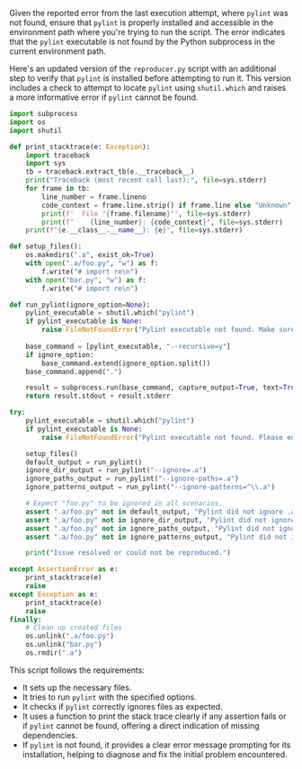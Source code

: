 Given the reported error from the last execution attempt, where `pylint` was not found, ensure that `pylint` is properly installed and accessible in the environment path where you're trying to run the script. The error indicates that the `pylint` executable is not found by the Python subprocess in the current environment path.

Here's an updated version of the `reproducer.py` script with an additional step to verify that `pylint` is installed before attempting to run it. This version includes a check to attempt to locate `pylint` using `shutil.which` and raises a more informative error if `pylint` cannot be found.

```python
import subprocess
import os
import shutil

def print_stacktrace(e: Exception):
    import traceback
    import sys
    tb = traceback.extract_tb(e.__traceback__)
    print("Traceback (most recent call last):", file=sys.stderr)
    for frame in tb:
        line_number = frame.lineno
        code_context = frame.line.strip() if frame.line else "Unknown"
        print(f'  File "{frame.filename}"', file=sys.stderr)
        print(f"    {line_number}: {code_context}", file=sys.stderr)
    print(f"{e.__class__.__name__}: {e}", file=sys.stderr)

def setup_files():
    os.makedirs(".a", exist_ok=True)
    with open(".a/foo.py", "w") as f:
        f.write("# import re\n")
    with open("bar.py", "w") as f:
        f.write("# import re\n")

def run_pylint(ignore_option=None):
    pylint_executable = shutil.which("pylint")
    if pylint_executable is None:
        raise FileNotFoundError("Pylint executable not found. Make sure it is installed and in the PATH.")
    
    base_command = [pylint_executable, "--recursive=y"]
    if ignore_option:
        base_command.extend(ignore_option.split())
    base_command.append(".")

    result = subprocess.run(base_command, capture_output=True, text=True)
    return result.stdout + result.stderr

try:
    pylint_executable = shutil.which("pylint")
    if pylint_executable is None:
        raise FileNotFoundError("Pylint executable not found. Please ensure Pylint is installed and accessible.")

    setup_files()
    default_output = run_pylint()
    ignore_dir_output = run_pylint("--ignore=.a")
    ignore_paths_output = run_pylint("--ignore-paths=.a")
    ignore_patterns_output = run_pylint("--ignore-patterns=^\\.a")

    # Expect "foo.py" to be ignored in all scenarios.
    assert ".a/foo.py" not in default_output, "Pylint did not ignore .a/foo.py with default settings."
    assert ".a/foo.py" not in ignore_dir_output, "Pylint did not ignore .a/foo.py with --ignore."
    assert ".a/foo.py" not in ignore_paths_output, "Pylint did not ignore .a/foo.py with --ignore-paths."
    assert ".a/foo.py" not in ignore_patterns_output, "Pylint did not ignore .a/foo.py with --ignore-patterns."

    print("Issue resolved or could not be reproduced.")

except AssertionError as e:
    print_stacktrace(e)
    raise
except Exception as e:
    print_stacktrace(e)
    raise
finally:
    # Clean up created files
    os.unlink(".a/foo.py")
    os.unlink("bar.py")
    os.rmdir(".a")
```

This script follows the requirements:
- It sets up the necessary files.
- It tries to run `pylint` with the specified options.
- It checks if `pylint` correctly ignores files as expected.
- It uses a function to print the stack trace clearly if any assertion fails or if `pylint` cannot be found, offering a direct indication of missing dependencies.
- If `pylint` is not found, it provides a clear error message prompting for its installation, helping to diagnose and fix the initial problem encountered.